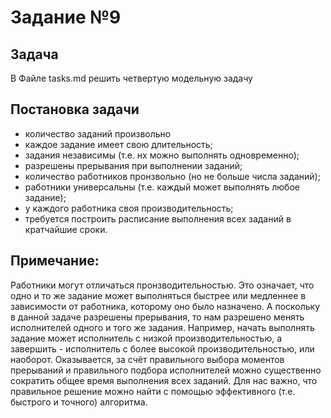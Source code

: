 # Задание №9 
## Задача  
В Файле tasks.md решить четвертую модельную задачу 
## Постановка задачи
- количество заданий произвольно
- каждое задание имеет свою длительность;
- задания независимы (т.е. нх можно выполнять одновременно);
- разрешены прерывания при выполнении заданий;
- количество работников пронзвольно (но не больше числа заданий);
- работники универсальны (т.е. каждый может выполнять любое задание);
- у каждого работника своя производительность;
- требуется построить расписание выполнения всех заданий в кратчайшие сроки.
## Примечание:
Работники могут отличаться пронзводительностью. Это означает, что одно и то же задание может выполняться быстрее или медленнее в зависимости от 
работника, которому оно было назначено. А поскольку в данной задаче разрешены прерывания, то нам разрешено менять исполнителей одного и того же задания. 
Например, начать выполнять задание может исполнитель с низкой производительностью, а завершить - исполнитель с более высокой производительностью, или 
наоборот. Оказывается, за счёт правильного выбора моментов прерываний и правильного подбора исполнителей можно существенно сократить общее время 
выполнения всех заданий. Для нас важно, что правильное решение можно найти с помощью эффективного (т.е. быстрого и точного) алгоритма.
